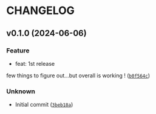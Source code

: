 # CHANGELOG



## v0.1.0 (2024-06-06)

### Feature

* feat: 1st release

few things to figure out...but overall is working ! ([`b0f564c`](https://github.com/well-it-wasnt-me/Import-AWS-To-Localstack/commit/b0f564c87dc0aeef41b0e164b9ba24bece0f4995))

### Unknown

* Initial commit ([`3beb18a`](https://github.com/well-it-wasnt-me/Import-AWS-To-Localstack/commit/3beb18aeb23eb73e54a2c5437083e5792c895492))
